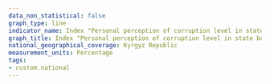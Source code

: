 ```yaml
---
data_non_statistical: false
graph_type: line
indicator_name: Index "Personal perception of corruption level in state bodies of executive power and local self-government bodies" (results of the 2nd half of the year)
graph_title: Index "Personal perception of corruption level in state bodies of executive power and local self-government bodies" (results of the 2nd half of the year)
national_geographical_coverage: Kyrgyz Republic
measurement_units: Percentage
tags:
- custom.national
---
```

